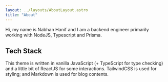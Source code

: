 ```yaml
---
layout: ../layouts/AboutLayout.astro
title: "About"
---
```


Hi, my name is Nabhan Hanif and I am a backend engineer primarily working with NodeJS, Typescript and Prisma.

## Tech Stack

This theme is written in vanilla JavaScript (+ TypeScript for type checking) and a little bit of ReactJS for some interactions. TailwindCSS is used for styling; and Markdown is used for blog contents.
